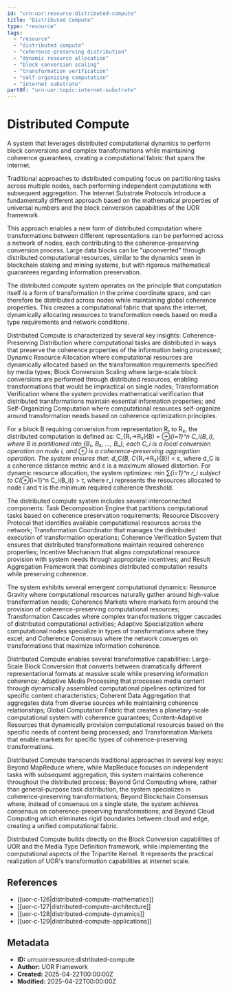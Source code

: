 ```yaml
---
id: "urn:uor:resource:distributed-compute"
title: "Distributed Compute"
type: "resource"
tags:
  - "resource"
  - "distributed compute"
  - "coherence-preserving distribution"
  - "dynamic resource allocation"
  - "block conversion scaling"
  - "transformation verification"
  - "self-organizing computation"
  - "internet substrate"
partOf: "urn:uor:topic:internet-substrate"
---
```


# Distributed Compute

A system that leverages distributed computational dynamics to perform block conversions and complex transformations while maintaining coherence guarantees, creating a computational fabric that spans the internet.

Traditional approaches to distributed computing focus on partitioning tasks across multiple nodes, each performing independent computations with subsequent aggregation. The Internet Substrate Protocols introduce a fundamentally different approach based on the mathematical properties of universal numbers and the block conversion capabilities of the UOR framework.

This approach enables a new form of distributed computation where transformations between different representations can be performed across a network of nodes, each contributing to the coherence-preserving conversion process. Large data blocks can be "upconverted" through distributed computational resources, similar to the dynamics seen in blockchain staking and mining systems, but with rigorous mathematical guarantees regarding information preservation.

The distributed compute system operates on the principle that computation itself is a form of transformation in the prime coordinate space, and can therefore be distributed across nodes while maintaining global coherence properties. This creates a computational fabric that spans the internet, dynamically allocating resources to transformation needs based on media type requirements and network conditions.

Distributed Compute is characterized by several key insights: Coherence-Preserving Distribution where computational tasks are distributed in ways that preserve the coherence properties of the information being processed; Dynamic Resource Allocation where computational resources are dynamically allocated based on the transformation requirements specified by media types; Block Conversion Scaling where large-scale block conversions are performed through distributed resources, enabling transformations that would be impractical on single nodes; Transformation Verification where the system provides mathematical verification that distributed transformations maintain essential information properties; and Self-Organizing Computation where computational resources self-organize around transformation needs based on coherence optimization principles.

For a block B requiring conversion from representation R₁ to R₂, the distributed computation is defined as: C_{R₁→R₂}(B) = ⊕_{i=1}^n C_i(B_i), where B is partitioned into {B₁, B₂, ..., Bₙ}, each C_i is a local conversion operation on node i, and ⊕ is a coherence-preserving aggregation operation. The system ensures that: d_C(B, C_{R₁→R₂}(B)) < ε, where d_C is a coherence distance metric and ε is a maximum allowed distortion. For dynamic resource allocation, the system optimizes: min ∑_{i=1}^n r_i subject to C(⊕_{i=1}^n C_i(B_i)) > τ, where r_i represents the resources allocated to node i and τ is the minimum required coherence threshold.

The distributed compute system includes several interconnected components: Task Decomposition Engine that partitions computational tasks based on coherence preservation requirements; Resource Discovery Protocol that identifies available computational resources across the network; Transformation Coordinator that manages the distributed execution of transformation operations; Coherence Verification System that ensures that distributed transformations maintain required coherence properties; Incentive Mechanism that aligns computational resource provision with system needs through appropriate incentives; and Result Aggregation Framework that combines distributed computation results while preserving coherence.

The system exhibits several emergent computational dynamics: Resource Gravity where computational resources naturally gather around high-value transformation needs; Coherence Markets where markets form around the provision of coherence-preserving computational resources; Transformation Cascades where complex transformations trigger cascades of distributed computational activities; Adaptive Specialization where computational nodes specialize in types of transformations where they excel; and Coherence Consensus where the network converges on transformations that maximize information coherence.

Distributed Compute enables several transformative capabilities: Large-Scale Block Conversion that converts between dramatically different representational formats at massive scale while preserving information coherence; Adaptive Media Processing that processes media content through dynamically assembled computational pipelines optimized for specific content characteristics; Coherent Data Aggregation that aggregates data from diverse sources while maintaining coherence relationships; Global Computation Fabric that creates a planetary-scale computational system with coherence guarantees; Content-Adaptive Resources that dynamically provision computational resources based on the specific needs of content being processed; and Transformation Markets that enable markets for specific types of coherence-preserving transformations.

Distributed Compute transcends traditional approaches in several key ways: Beyond MapReduce where, while MapReduce focuses on independent tasks with subsequent aggregation, this system maintains coherence throughout the distributed process; Beyond Grid Computing where, rather than general-purpose task distribution, the system specializes in coherence-preserving transformations; Beyond Blockchain Consensus where, instead of consensus on a single state, the system achieves consensus on coherence-preserving transformations; and Beyond Cloud Computing which eliminates rigid boundaries between cloud and edge, creating a unified computational fabric.

Distributed Compute builds directly on the Block Conversion capabilities of UOR and the Media Type Definition framework, while implementing the computational aspects of the Tripartite Kernel. It represents the practical realization of UOR's transformation capabilities at internet scale.

## References

- [[uor-c-126|distributed-compute-mathematics]]
- [[uor-c-127|distributed-compute-architecture]]
- [[uor-c-128|distributed-compute-dynamics]]
- [[uor-c-129|distributed-compute-applications]]

## Metadata

- **ID:** urn:uor:resource:distributed-compute
- **Author:** UOR Framework
- **Created:** 2025-04-22T00:00:00Z
- **Modified:** 2025-04-22T00:00:00Z
